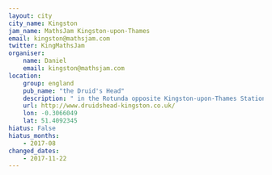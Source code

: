 ```yaml
---
layout: city                                           
city_name: Kingston
jam_name: MathsJam Kingston-upon-Thames
email: kingston@mathsjam.com
twitter: KingMathsJam
organiser:
    name: Daniel
    email: kingston@mathsjam.com
location:
    group: england
    pub_name: "the Druid's Head"
    description: " in the Rotunda opposite Kingston-upon-Thames Station"
    url: http://www.druidshead-kingston.co.uk/
    lon: -0.3066049
    lat: 51.4092345
hiatus: False
hiatus_months:
    - 2017-08
changed_dates:
    - 2017-11-22
---
```


